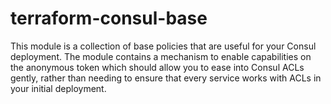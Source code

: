 # terraform-consul-base

This module is a collection of base policies that are useful for your
Consul deployment.  The module contains a mechanism to enable
capabilities on the anonymous token which should allow you to ease
into Consul ACLs gently, rather than needing to ensure that every
service works with ACLs in your initial deployment.
